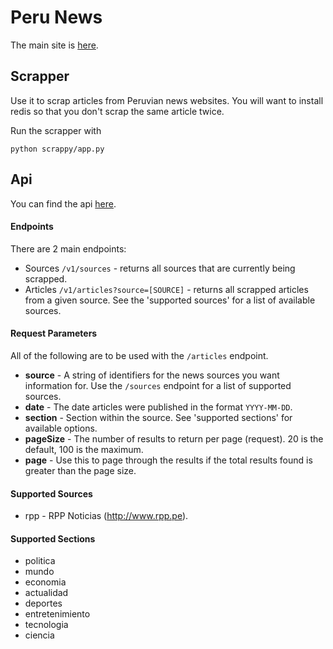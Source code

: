<h1>Peru News</h1>

The main site is [here](https://www.perunews.xyz/all).


<h2>Scrapper</h2>

Use it to scrap articles from Peruvian news websites. You will want to install redis
so that you don't scrap the same article twice.

Run the scrapper with

    python scrappy/app.py


<h2>Api</h2>

You can find the api [here](https://api.perunews.xyz).

<h4>Endpoints</h4>
There are 2 main endpoints:

 * Sources `/v1/sources` - returns all sources that are currently being scrapped.
 * Articles `/v1/articles?source=[SOURCE]` - returns all scrapped articles from a given source. See the 'supported sources'
     for a list of available sources. 

<h4>Request Parameters</h4>

All of the following are to be used with the `/articles` endpoint.

 * **source** - A string of identifiers for the news sources you want information for. Use the `/sources` endpoint for a list
              of supported sources.
 * **date** - The date articles were published in the format `YYYY-MM-DD`.
 * **section** - Section within the source. See 'supported sections' for available options.
 * **pageSize** - The number of results to return per page (request). 20 is the default, 100 is the maximum.
 * **page** - Use this to page through the results if the total results found is greater than the page size.

<h4>Supported Sources</h4>

 * rpp - RPP Noticias (http://www.rpp.pe).


<h4>Supported Sections</h4>

 * politica
 * mundo
 * economia
 * actualidad
 * deportes
 * entretenimiento
 * tecnologia
 * ciencia
